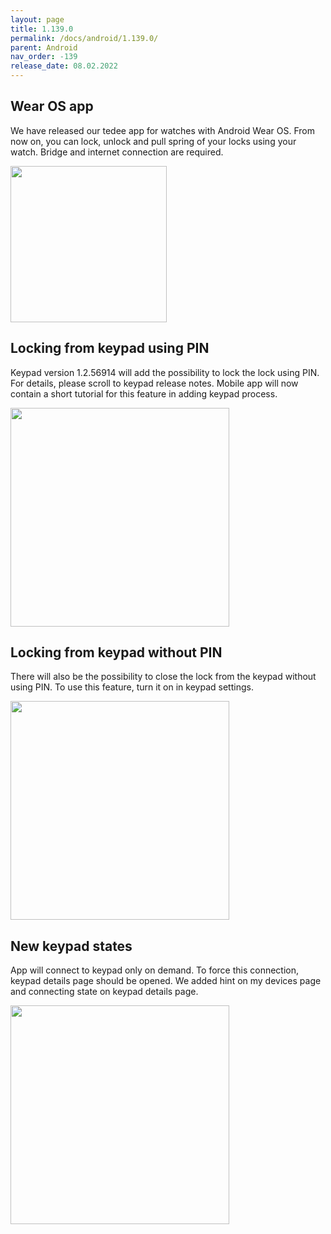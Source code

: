 ```yaml
---
layout: page
title: 1.139.0
permalink: /docs/android/1.139.0/
parent: Android
nav_order: -139
release_date: 08.02.2022
---
```


## Wear OS app
We have released our tedee app for watches with Android Wear OS.
From now on, you can lock, unlock and pull spring of your locks using your watch.
Bridge and internet connection are required.

<img src="/tedee-release-notes/docs/android/assets/139_4.png" width="250">


## Locking from keypad using PIN
Keypad version 1.2.56914 will add the possibility to lock the lock using PIN. For details, please scroll to keypad release notes. Mobile app will now contain a short tutorial for this feature in adding keypad process.

<img src="/tedee-release-notes/docs/android/assets/139_1.png" width="350">

## Locking from keypad without PIN
There will also be the possibility to close the lock from the keypad without using PIN. To use this feature, turn it on in keypad settings.

<img src="/tedee-release-notes/docs/android/assets/139_2.gif" width="350">

## New keypad states
App will connect to keypad only on demand. To force this connection, keypad details page should be opened. We added hint on my devices page and connecting state on keypad details page.

<img src="/tedee-release-notes/docs/android/assets/139_3.gif" width="350">
